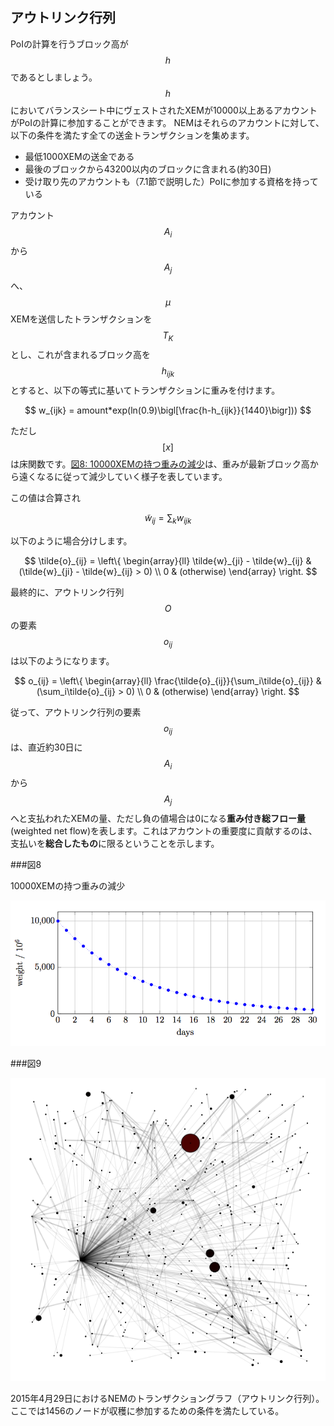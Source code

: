 ## アウトリンク行列

PoIの計算を行うブロック高が$$h$$であるとしましょう。 $$h$$においてバランスシート中にヴェストされたXEMが10000以上あるアカウントがPoIの計算に参加することができます。
NEMはそれらのアカウントに対して、以下の条件を満たす全ての送金トランザクションを集めます。

* 最低1000XEMの送金である
* 最後のブロックから43200以内のブロックに含まれる(約30日)
* 受け取り先のアカウントも（7.1節で説明した）PoIに参加する資格を持っている


アカウント$$A_i$$から$$A_j$$へ、$$\mu$$XEMを送信したトランザクションを$$T_K$$とし、これが含まれるブロック高を$$h_{ijk}$$とすると、以下の等式に基いてトランザクションに重みを付けます。

$$
w_{ijk} = amount*exp(ln(0.9)\bigl[\frac{h-h_{ijk}}{1440}\bigr]))
$$

ただし$$[x]$$は床関数です。[図8: 10000XEMの持つ重みの減少](#図8)は、重みが最新ブロック高から遠くなるに従って減少していく様子を表しています。

この値は合算され

$$
\tilde{w}_{ij} = \sum_{k}w_{ijk}
$$

以下のように場合分けします。

$$
\tilde{o}_{ij} = \left\{ \begin{array}{ll} \tilde{w}_{ji} - \tilde{w}_{ij} & (\tilde{w}_{ji} - \tilde{w}_{ij} > 0) \\ 0 & (otherwise) \end{array} \right.
$$

最終的に、アウトリンク行列$$O$$の要素$$o_{ij}$$は以下のようになります。

$$
o_{ij} = \left\{ \begin{array}{ll} \frac{\tilde{o}_{ij}}{\sum_i\tilde{o}_{ij}}  & (\sum_i\tilde{o}_{ij} > 0) \\ 0 & (otherwise) \end{array} \right.
$$

従って、アウトリンク行列の要素$$o_{ij}$$は、直近約30日に$$A_i$$から$$A_j$$へと支払われたXEMの量、ただし負の値場合は0になる**重み付き総フロー量**(weighted net flow)を表します。これはアカウントの重要度に貢献するのは、支払いを**総合したもの**に限るということを示します。

###図8

10000XEMの持つ重みの減少

<img src="/images/Figure8.png">

###図9

<img src="/images/Figure9.png">

2015年4月29日におけるNEMのトランザクショングラフ（アウトリンク行列）。ここでは1456のノードが収穫に参加するための条件を満たしている。

